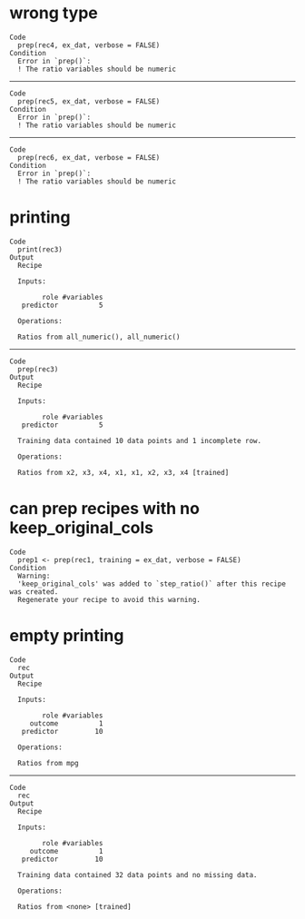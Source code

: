 # wrong type

    Code
      prep(rec4, ex_dat, verbose = FALSE)
    Condition
      Error in `prep()`:
      ! The ratio variables should be numeric

---

    Code
      prep(rec5, ex_dat, verbose = FALSE)
    Condition
      Error in `prep()`:
      ! The ratio variables should be numeric

---

    Code
      prep(rec6, ex_dat, verbose = FALSE)
    Condition
      Error in `prep()`:
      ! The ratio variables should be numeric

# printing

    Code
      print(rec3)
    Output
      Recipe
      
      Inputs:
      
            role #variables
       predictor          5
      
      Operations:
      
      Ratios from all_numeric(), all_numeric()

---

    Code
      prep(rec3)
    Output
      Recipe
      
      Inputs:
      
            role #variables
       predictor          5
      
      Training data contained 10 data points and 1 incomplete row. 
      
      Operations:
      
      Ratios from x2, x3, x4, x1, x1, x2, x3, x4 [trained]

# can prep recipes with no keep_original_cols

    Code
      prep1 <- prep(rec1, training = ex_dat, verbose = FALSE)
    Condition
      Warning:
      'keep_original_cols' was added to `step_ratio()` after this recipe was created.
      Regenerate your recipe to avoid this warning.

# empty printing

    Code
      rec
    Output
      Recipe
      
      Inputs:
      
            role #variables
         outcome          1
       predictor         10
      
      Operations:
      
      Ratios from mpg

---

    Code
      rec
    Output
      Recipe
      
      Inputs:
      
            role #variables
         outcome          1
       predictor         10
      
      Training data contained 32 data points and no missing data.
      
      Operations:
      
      Ratios from <none> [trained]

